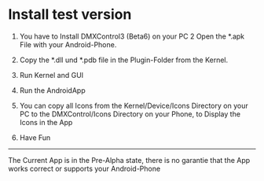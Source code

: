 Install test version
======================

1. You have to Install DMXControl3 (Beta6) on your PC
2 Open the *.apk File with your Android-Phone.
3. Copy the *.dll und *.pdb file in the Plugin-Folder from the Kernel.

4. Run Kernel and GUI
5. Run the AndroidApp
6. You can copy all Icons from the Kernel/Device/Icons Directory on your PC to the DMXControl/Icons Directory on your Phone, to Display the Icons in the App
7. Have Fun


----------------------------------------------------------------------
The Current App is in the Pre-Alpha state, there is no garantie that the App works correct or supports your Android-Phone
